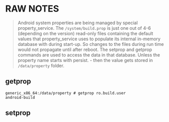 # RAW NOTES

>   Android system properties are being managed by special property_service. The `/system/build.prop` is just one out of 4-6 (depending on the version) read-only files containing the default values that property_service uses to populate its internal in-memory database with during start-up. So changes to the files during run time would not propagate until after reboot. The setprop and getprop commands are used to access the data in that database. Unless the property name starts with persist. - then the value gets stored in `/data/property` folder.

## getprop

```console
generic_x86_64:/data/property # getprop ro.build.user
android-build
```

## setprop

